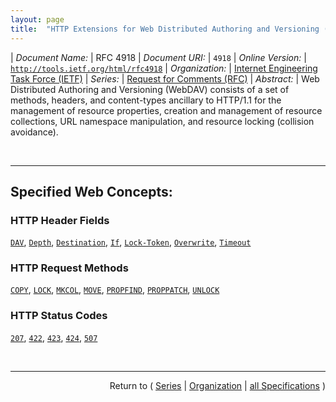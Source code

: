 ```yaml
---
layout: page
title:  "HTTP Extensions for Web Distributed Authoring and Versioning (WebDAV)"
---
```


| *Document Name:* | RFC 4918
| *Document URI:* | `4918`
| *Online Version:* | [`http://tools.ietf.org/html/rfc4918`](http://tools.ietf.org/html/rfc4918)
| *Organization:* | [Internet Engineering Task Force (IETF)](..  "List of specification series by this organization")
| *Series:* | [Request for Comments (RFC)](.  "List of specifications in this series")
| *Abstract:* | Web Distributed Authoring and Versioning (WebDAV) consists of a set of methods, headers, and content-types ancillary to HTTP/1.1 for the management of resource properties, creation and management of resource collections, URL namespace manipulation, and resource locking (collision avoidance).

<br/>
<hr/>

## Specified Web Concepts:

### HTTP Header Fields

[`DAV`](/concepts/http-header/DAV "This general-header appearing in the response indicates that the resource supports the DAV schema and protocol as specified. As a request header, this header allows the client to advertise compliance with named features when the server needs that information."), [`Depth`](/concepts/http-header/Depth "The Depth request header is used with methods executed on resources that could potentially have internal members to indicate whether the method is to be applied only to the resource (&#34;Depth: 0&#34;), to the resource and its internal members only (&#34;Depth: 1&#34;), or the resource and all its members (&#34;Depth: infinity&#34;)."), [`Destination`](/concepts/http-header/Destination "The Destination request header specifies the URI that identifies a destination resource for methods such as COPY and MOVE, which take two URIs as parameters."), [`If`](/concepts/http-header/If "The If request header is intended to have similar functionality to the If-Match header defined in Section 14.24 of RFC 2616. However, the If header handles any state token as well as ETags. A typical example of a state token is a lock token, and lock tokens are the only state tokens defined in this specification."), [`Lock-Token`](/concepts/http-header/Lock-Token "The Lock-Token request header is used with the UNLOCK method to identify the lock to be removed."), [`Overwrite`](/concepts/http-header/Overwrite "The Overwrite request header specifies whether the server should overwrite a resource mapped to the destination URL during a COPY or MOVE."), [`Timeout`](/concepts/http-header/Timeout "Clients MAY include Timeout request headers in their LOCK requests. However, the server is not required to honor or even consider these requests.")

### HTTP Request Methods

[`COPY`](/concepts/http-method/COPY "The COPY method creates a duplicate of the source resource identified by the Request-URI, in the destination resource identified by the URI in the Destination header. The Destination header MUST be present. The exact behavior of the COPY method depends on the type of the source resource."), [`LOCK`](/concepts/http-method/LOCK "The LOCK method is used to take out a lock of any access type and to refresh an existing lock."), [`MKCOL`](/concepts/http-method/MKCOL "MKCOL creates a new collection resource at the location specified by the Request-URI. If the Request-URI is already mapped to a resource, then the MKCOL MUST fail. During MKCOL processing, a server MUST make the Request-URI an internal member of its parent collection, unless the Request-URI is &#34;/&#34;. If no such ancestor exists, the method MUST fail. When the MKCOL operation creates a new collection resource, all ancestors MUST already exist, or the method MUST fail with a 409 (Conflict) status code."), [`MOVE`](/concepts/http-method/MOVE "The MOVE operation on a non-collection resource is the logical equivalent of a copy (COPY), followed by consistency maintenance processing, followed by a delete of the source, where all three actions are performed in a single operation. The consistency maintenance step allows the server to perform updates caused by the move, such as updating all URLs, other than the Request-URI that identifies the source resource, to point to the new destination resource."), [`PROPFIND`](/concepts/http-method/PROPFIND "The PROPFIND method retrieves properties defined on the resource identified by the Request-URI, if the resource does not have any internal members, or on the resource identified by the Request-URI and potentially its member resources, if the resource is a collection that has internal member URLs."), [`PROPPATCH`](/concepts/http-method/PROPPATCH "The PROPPATCH method processes instructions specified in the request body to set and/or remove properties defined on the resource identified by the Request-URI."), [`UNLOCK`](/concepts/http-method/UNLOCK "The UNLOCK method removes the lock identified by the lock token in the Lock-Token request header. The Request-URI MUST identify a resource within the scope of the lock.")

### HTTP Status Codes

[`207`](/concepts/http-status-code/207 "The 207 (Multi-Status) status code provides status for multiple independent operations."), [`422`](/concepts/http-status-code/422 "The 422 (Unprocessable Entity) status code means the server understands the content type of the request entity (hence a 415 (Unsupported Media Type) status code is inappropriate), and the syntax of the request entity is correct (thus a 400 (Bad Request) status code is inappropriate) but was unable to process the contained instructions. For example, this error condition may occur if an XML request body contains well-formed (i.e., syntactically correct), but semantically erroneous, XML instructions."), [`423`](/concepts/http-status-code/423 "The 423 (Locked) status code means the source or destination resource of a method is locked. This response SHOULD contain an appropriate precondition or postcondition code, such as 'lock-token-submitted' or 'no-conflicting-lock'."), [`424`](/concepts/http-status-code/424 "The 424 (Failed Dependency) status code means that the method could not be performed on the resource because the requested action depended on another action and that action failed. For example, if a command in a PROPPATCH method fails, then, at minimum, the rest of the commands will also fail with 424 (Failed Dependency)."), [`507`](/concepts/http-status-code/507 "The 507 (Insufficient Storage) status code means the method could not be performed on the resource because the server is unable to store the representation needed to successfully complete the request. This condition is considered to be temporary. If the request that received this status code was the result of a user action, the request MUST NOT be repeated until it is requested by a separate user action.")



<br/>
<hr/>

<p style="text-align: right">Return to ( <a href="./">Series</a> | <a href="../">Organization</a> | <a href="../../">all Specifications</a> )</p>